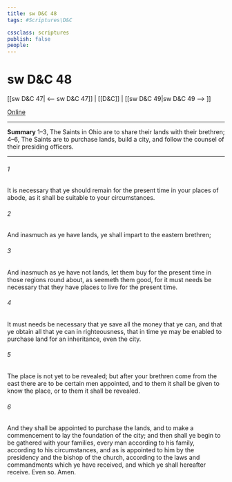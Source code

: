 ```yaml
---
title: sw D&C 48
tags: #Scriptures\D&C

cssclass: scriptures
publish: false
people:
---
```


# sw D&C 48
[[sw D&C 47| <-- sw D&C 47]] | [[D&C]] | [[sw D&C 49|sw D&C 49 --> ]]

[Online](https://churchofjesuschrist.org/study/scriptures/dc-testament/dc/48?lang=eng)

---
__Summary__
1–3, The Saints in Ohio are to share their lands with their brethren; 4–6, The Saints are to purchase lands, build a city, and follow the counsel of their presiding officers.

---
###### 1 
It is necessary that ye should remain for the present time in your places of abode, as it shall be suitable to your circumstances.

###### 2 
And inasmuch as ye have lands, ye shall impart to the eastern brethren;

###### 3 
And inasmuch as ye have not lands, let them buy for the present time in those regions round about, as seemeth them good, for it must needs be necessary that they have places to live for the present time.

###### 4 
It must needs be necessary that ye save all the money that ye can, and that ye obtain all that ye can in righteousness, that in time ye may be enabled to purchase land for an inheritance, even the city.

###### 5 
The place is not yet to be revealed; but after your brethren come from the east there are to be certain men appointed, and to them it shall be given to know the place, or to them it shall be revealed.

###### 6 
And they shall be appointed to purchase the lands, and to make a commencement to lay the foundation of the city; and then shall ye begin to be gathered with your families, every man according to his family, according to his circumstances, and as is appointed to him by the presidency and the bishop of the church, according to the laws and commandments which ye have received, and which ye shall hereafter receive. Even so. Amen.

